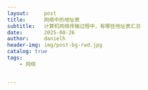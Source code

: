 ```yaml
---
layout:     post
title:      网络中的地址表
subtitle:   计算机网络传输过程中，有哪些地址表汇总
date:       2025-08-26
author:     danielh
header-img: img/post-bg-rwd.jpg
catalog: true
tags:
    - 网络


---
```

<!--stackedit_data:
eyJoaXN0b3J5IjpbMTk3MDAzODAyXX0=
-->